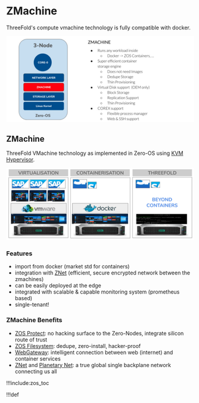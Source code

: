 # ZMachine

ThreeFold's compute vmachine technology is fully compatible with docker.

![](img/zmachine_overview.jpg)

## ZMachine

ThreeFold VMachine technology as implemented in Zero-OS using [KVM Hypervisor](https://www.linux-kvm.org).

![](img/container_native.jpg)

### Features

*   import from docker (market std for containers)
*   integration with [ZNet](znet) (efficient, secure encrypted network between the zmachines)
*   can be easily deployed at the edge
*   integrated with scalable & capable monitoring system (prometheus based)
*   single-tenant!

### ZMachine Benefits

*   [ZOS Protect](zos_protect): no hacking surface to the Zero-Nodes, integrate silicon route of trust
*   [ZOS Filesystem](zos_fs): dedupe, zero-install, hacker-proof
*   [WebGateway](webgw): intelligent connection between web (internet) and container services
*   [ZNet](znet) and [Planetary Net](planetary_network): a true global single backplane network connecting us all


!!!include:zos_toc

!!!def
